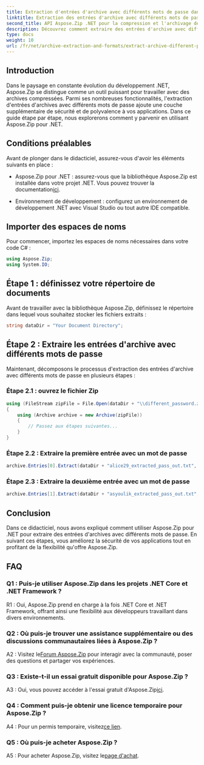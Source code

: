 ```yaml
---
title: Extraction d'entrées d'archive avec différents mots de passe dans Aspose.Zip pour .NET
linktitle: Extraction des entrées d'archive avec différents mots de passe
second_title: API Aspose.Zip .NET pour la compression et l'archivage de fichiers
description: Découvrez comment extraire des entrées d'archive avec différents mots de passe dans Aspose.Zip pour .NET. Renforcez la sécurité et la flexibilité de vos applications.
type: docs
weight: 10
url: /fr/net/archive-extraction-and-formats/extract-archive-different-passwords/
---
```

## Introduction

Dans le paysage en constante évolution du développement .NET, Aspose.Zip se distingue comme un outil puissant pour travailler avec des archives compressées. Parmi ses nombreuses fonctionnalités, l'extraction d'entrées d'archives avec différents mots de passe ajoute une couche supplémentaire de sécurité et de polyvalence à vos applications. Dans ce guide étape par étape, nous explorerons comment y parvenir en utilisant Aspose.Zip pour .NET.

## Conditions préalables

Avant de plonger dans le didacticiel, assurez-vous d'avoir les éléments suivants en place :

-  Aspose.Zip pour .NET : assurez-vous que la bibliothèque Aspose.Zip est installée dans votre projet .NET. Vous pouvez trouver la documentation[ici](https://reference.aspose.com/zip/net/).

- Environnement de développement : configurez un environnement de développement .NET avec Visual Studio ou tout autre IDE compatible.

## Importer des espaces de noms

Pour commencer, importez les espaces de noms nécessaires dans votre code C# :

```csharp
using Aspose.Zip;
using System.IO;
```

## Étape 1 : définissez votre répertoire de documents

Avant de travailler avec la bibliothèque Aspose.Zip, définissez le répertoire dans lequel vous souhaitez stocker les fichiers extraits :

```csharp
string dataDir = "Your Document Directory";
```

## Étape 2 : Extraire les entrées d'archive avec différents mots de passe

Maintenant, décomposons le processus d'extraction des entrées d'archive avec différents mots de passe en plusieurs étapes :

### Étape 2.1 : ouvrez le fichier Zip

```csharp
using (FileStream zipFile = File.Open(dataDir + "\\different_password.zip", FileMode.Open))
{
    using (Archive archive = new Archive(zipFile))
    {
        // Passez aux étapes suivantes...
    }
}
```

### Étape 2.2 : Extraire la première entrée avec un mot de passe

```csharp
archive.Entries[0].Extract(dataDir + "alice29_extracted_pass_out.txt", "first_pass");
```

### Étape 2.3 : Extraire la deuxième entrée avec un mot de passe

```csharp
archive.Entries[1].Extract(dataDir + "asyoulik_extracted_pass_out.txt", "second_pass");
```

## Conclusion

Dans ce didacticiel, nous avons expliqué comment utiliser Aspose.Zip pour .NET pour extraire des entrées d'archives avec différents mots de passe. En suivant ces étapes, vous améliorez la sécurité de vos applications tout en profitant de la flexibilité qu'offre Aspose.Zip.

## FAQ

### Q1 : Puis-je utiliser Aspose.Zip dans les projets .NET Core et .NET Framework ?

R1 : Oui, Aspose.Zip prend en charge à la fois .NET Core et .NET Framework, offrant ainsi une flexibilité aux développeurs travaillant dans divers environnements.

### Q2 : Où puis-je trouver une assistance supplémentaire ou des discussions communautaires liées à Aspose.Zip ?

 A2 : Visitez le[Forum Aspose.Zip](https://forum.aspose.com/c/zip/37) pour interagir avec la communauté, poser des questions et partager vos expériences.

### Q3 : Existe-t-il un essai gratuit disponible pour Aspose.Zip ?

 A3 : Oui, vous pouvez accéder à l'essai gratuit d'Aspose.Zip[ici](https://releases.aspose.com/).

### Q4 : Comment puis-je obtenir une licence temporaire pour Aspose.Zip ?

 A4 : Pour un permis temporaire, visitez[ce lien](https://purchase.aspose.com/temporary-license/).

### Q5 : Où puis-je acheter Aspose.Zip ?

 A5 : Pour acheter Aspose.Zip, visitez le[page d'achat](https://purchase.aspose.com/buy).